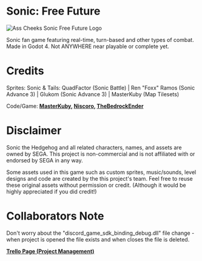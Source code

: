 # Sonic: Free Future

![Ass Cheeks Sonic Free Future Logo]([https://cdn.discordapp.com/attachments/1286044162092826768/1361004841920364725/Sonic_Free_Future.png?ex=67fd2e08&is=67fbdc88&hm=4dc28111146db57972b99192c8cafd044a73968ab957fc4fe1446397c703d278&](https://cdn.discordapp.com/attachments/1286044162092826768/1361004841920364725/Sonic_Free_Future.png?ex=67ff2848&is=67fdd6c8&hm=d75f8575008238b99f5b4078fc019e266fa749010c3335a9dd1bba83fa0d7f1b&))

Sonic fan game featuring real-time, turn-based and other types of combat. Made in Godot 4. Not ANYWHERE near playable or complete yet.

# Credits
Sprites: Sonic & Tails: QuadFactor (Sonic Battle) | Ren "Foxx" Ramos (Sonic Advance 3) | Glukom (Sonic Advance 3) | MasterKuby (Map Tilesets)

Code/Game: **[MasterKuby](https://github.com/MasterKuby), [Niscoro](https://github.com/Niscoro), [TheBedrockEnder](https://github.com/TheBedrockEnder)**

# Disclaimer
Sonic the Hedgehog and all related characters, names, and assets are owned by SEGA. This project is non-commercial and is not affiliated with or endorsed by SEGA in any way.

Some assets used in this game such as custom sprites, music/sounds, level designs and code are created by the this project's team. Feel free to reuse these original assets without permission or credit. (Although it would be highly appreciated if you did credit!)

# Collaborators Note
Don't worry about the "discord_game_sdk_binding_debug.dll" file change - when project is opened the file exists and when closes the file is deleted.

**[Trello Page (Project Management)](https://trello.com/b/tcS7A7ud)**



